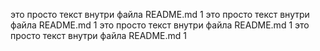 это просто текст внутри файла README.md 1
это просто текст внутри файла README.md 1
это просто текст внутри файла README.md 1
это просто текст внутри файла README.md 1